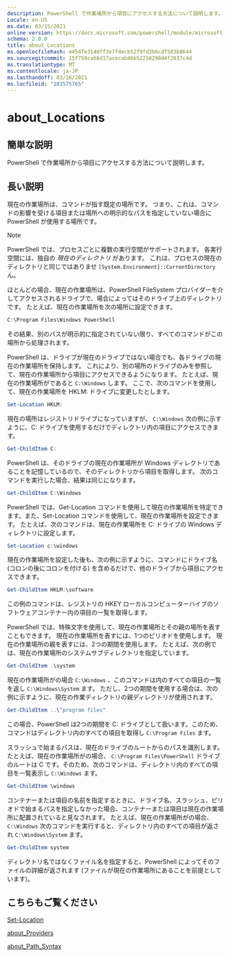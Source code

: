 ```yaml
---
description: PowerShell で作業場所から項目にアクセスする方法について説明します。
Locale: en-US
ms.date: 03/15/2021
online version: https://docs.microsoft.com/powershell/module/microsoft.powershell.core/about/about_locations?view=powershell-7.2&WT.mc_id=ps-gethelp
schema: 2.0.0
title: about_Locations
ms.openlocfilehash: e454fe3148ff3e7fdecb52f9fd3b6cdf583b8644
ms.sourcegitcommit: 15f759ca68d17acecab46b52250298d4f2037c4d
ms.translationtype: MT
ms.contentlocale: ja-JP
ms.lasthandoff: 03/16/2021
ms.locfileid: "103575765"
---
```

# <a name="about_locations"></a>about_Locations

## <a name="short-description"></a>簡単な説明
PowerShell で作業場所から項目にアクセスする方法について説明します。

## <a name="long-description"></a>長い説明

現在の作業場所は、コマンドが指す既定の場所です。
つまり、これは、コマンドの影響を受ける項目または場所への明示的なパスを指定していない場合に PowerShell が使用する場所です。

> [!NOTE]
> PowerShell では、プロセスごとに複数の実行空間がサポートされます。 各実行空間には、独自の _現在のディレクトリ_ があります。 これは、プロセスの現在のディレクトリと同じではありませ `[System.Environment]::CurrentDirectory` ん。

ほとんどの場合、現在の作業場所は、PowerShell FileSystem プロバイダーを介してアクセスされるドライブで、場合によってはそのドライブ上のディレクトリです。
たとえば、現在の作業場所を次の場所に設定できます。

```powershell
C:\Program Files\Windows PowerShell
```

その結果、別のパスが明示的に指定されていない限り、すべてのコマンドがこの場所から処理されます。

PowerShell は、ドライブが現在のドライブではない場合でも、各ドライブの現在の作業場所を保持します。 これにより、別の場所のドライブのみを参照して、現在の作業場所から項目にアクセスできるようになります。
たとえば、現在の作業場所がであると `C:\Windows` します。 ここで、次のコマンドを使用して、現在の作業場所を HKLM: ドライブに変更したとします。

```powershell
Set-Location HKLM:
```

現在の場所はレジストリドライブになっていますが、 `C:\Windows` 次の例に示すように、C: ドライブを使用するだけでディレクトリ内の項目にアクセスできます。

```powershell
Get-ChildItem C:
```

PowerShell は、そのドライブの現在の作業場所が Windows ディレクトリであることを記憶しているので、そのディレクトリから項目を取得します。 次のコマンドを実行した場合、結果は同じになります。

```powershell
Get-ChildItem C:\Windows
```

PowerShell では、Get-Location コマンドを使用して現在の作業場所を特定できます。また、Set-Location コマンドを使用して、現在の作業場所を設定できます。 たとえば、次のコマンドは、現在の作業場所を C: ドライブの Windows ディレクトリに設定します。

```powershell
Set-Location c:\windows
```

現在の作業場所を設定した後も、次の例に示すように、コマンドにドライブ名 (コロンの後にコロンを付ける) を含めるだけで、他のドライブから項目にアクセスできます。

```powershell
Get-ChildItem HKLM:\software
```

この例のコマンドは、レジストリの HKEY ローカルコンピューターハイブのソフトウェアコンテナー内の項目の一覧を取得します。

PowerShell では、特殊文字を使用して、現在の作業場所とその親の場所を表すこともできます。 現在の作業場所を表すには、1つのピリオドを使用します。 現在の作業場所の親を表すには、2つの期間を使用します。 たとえば、次の例では、現在の作業場所のシステムサブディレクトリを指定しています。

```powershell
Get-ChildItem .\system
```

現在の作業場所がの場合 `C:\Windows` 、このコマンドは内のすべての項目の一覧を返し `C:\Windows\System` ます。 ただし、2つの期間を使用する場合は、次の例に示すように、現在の作業ディレクトリの親ディレクトリが使用されます。

```powershell
Get-ChildItem ..\"program files"
```

この場合、PowerShell は2つの期間を C: ドライブとして扱います。このため、コマンドはディレクトリ内のすべての項目を取得し `C:\Program Files` ます。

スラッシュで始まるパスは、現在のドライブのルートからのパスを識別します。 たとえば、現在の作業場所がの場合、 `C:\Program Files\PowerShell` ドライブのルートは C です。そのため、次のコマンドは、ディレクトリ内のすべての項目を一覧表示し `C:\Windows` ます。

```powershell
Get-ChildItem \windows
```

コンテナーまたは項目の名前を指定するときに、ドライブ名、スラッシュ、ピリオドで始まるパスを指定しなかった場合、コンテナーまたは項目は現在の作業場所に配置されていると見なされます。 たとえば、現在の作業場所がの場合、 `C:\Windows` 次のコマンドを実行すると、ディレクトリ内のすべての項目が返され `C:\Windows\System` ます。

```powershell
Get-ChildItem system
```

ディレクトリ名ではなくファイル名を指定すると、PowerShell によってそのファイルの詳細が返されます (ファイルが現在の作業場所にあることを前提としています)。

## <a name="see-also"></a>こちらもご覧ください

[Set-Location](xref:Microsoft.PowerShell.Management.Set-Location)

[about_Providers](about_Providers.md)

[about_Path_Syntax](about_Path_Syntax.md)
